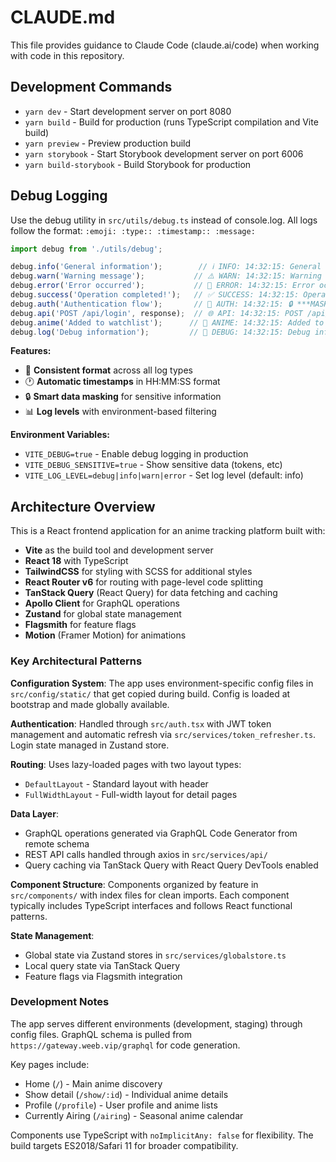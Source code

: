 # CLAUDE.md

This file provides guidance to Claude Code (claude.ai/code) when working with code in this repository.

## Development Commands

- `yarn dev` - Start development server on port 8080
- `yarn build` - Build for production (runs TypeScript compilation and Vite build)
- `yarn preview` - Preview production build
- `yarn storybook` - Start Storybook development server on port 6006
- `yarn build-storybook` - Build Storybook for production

## Debug Logging

Use the debug utility in `src/utils/debug.ts` instead of console.log. All logs follow the format: `:emoji: :type:: :timestamp:: :message:`

```typescript
import debug from './utils/debug';

debug.info('General information');        // ℹ️ INFO: 14:32:15: General information
debug.warn('Warning message');           // ⚠️ WARN: 14:32:15: Warning message
debug.error('Error occurred');           // 🚨 ERROR: 14:32:15: Error occurred
debug.success('Operation completed!');   // ✅ SUCCESS: 14:32:15: Operation completed!
debug.auth('Authentication flow');       // 🔐 AUTH: 14:32:15: 🔒 ***MASKED***
debug.api('POST /api/login', response);  // 🌐 API: 14:32:15: POST /api/login 🔒 Response logged
debug.anime('Added to watchlist');      // 🍿 ANIME: 14:32:15: Added to watchlist
debug.log('Debug information');         // 🐛 DEBUG: 14:32:15: Debug information
```

**Features:**
- 🎯 **Consistent format** across all log types
- 🕐 **Automatic timestamps** in HH:MM:SS format
- 🔒 **Smart data masking** for sensitive information
- 📊 **Log levels** with environment-based filtering

**Environment Variables:**
- `VITE_DEBUG=true` - Enable debug logging in production
- `VITE_DEBUG_SENSITIVE=true` - Show sensitive data (tokens, etc)
- `VITE_LOG_LEVEL=debug|info|warn|error` - Set log level (default: info)

## Architecture Overview

This is a React frontend application for an anime tracking platform built with:

- **Vite** as the build tool and development server
- **React 18** with TypeScript
- **TailwindCSS** for styling with SCSS for additional styles
- **React Router v6** for routing with page-level code splitting
- **TanStack Query** (React Query) for data fetching and caching
- **Apollo Client** for GraphQL operations
- **Zustand** for global state management
- **Flagsmith** for feature flags
- **Motion** (Framer Motion) for animations

### Key Architectural Patterns

**Configuration System**: The app uses environment-specific config files in `src/config/static/` that get copied during build. Config is loaded at bootstrap and made globally available.

**Authentication**: Handled through `src/auth.tsx` with JWT token management and automatic refresh via `src/services/token_refresher.ts`. Login state managed in Zustand store.

**Routing**: Uses lazy-loaded pages with two layout types:
- `DefaultLayout` - Standard layout with header
- `FullWidthLayout` - Full-width layout for detail pages

**Data Layer**: 
- GraphQL operations generated via GraphQL Code Generator from remote schema
- REST API calls handled through axios in `src/services/api/`
- Query caching via TanStack Query with React Query DevTools enabled

**Component Structure**: Components organized by feature in `src/components/` with index files for clean imports. Each component typically includes TypeScript interfaces and follows React functional patterns.

**State Management**: 
- Global state via Zustand stores in `src/services/globalstore.ts`
- Local query state via TanStack Query
- Feature flags via Flagsmith integration

### Development Notes

The app serves different environments (development, staging) through config files. GraphQL schema is pulled from `https://gateway.weeb.vip/graphql` for code generation.

Key pages include:
- Home (`/`) - Main anime discovery
- Show detail (`/show/:id`) - Individual anime details  
- Profile (`/profile`) - User profile and anime lists
- Currently Airing (`/airing`) - Seasonal anime calendar

Components use TypeScript with `noImplicitAny: false` for flexibility. The build targets ES2018/Safari 11 for broader compatibility.
